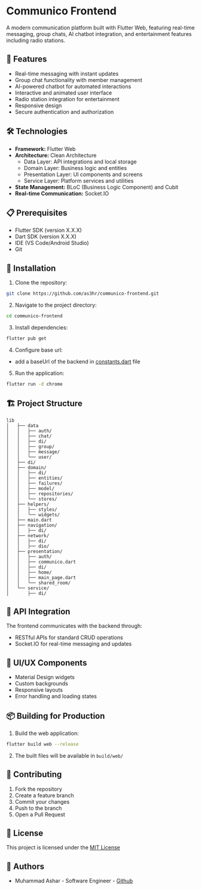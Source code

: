 # Communico Frontend

A modern communication platform built with Flutter Web, featuring real-time messaging, group chats, AI chatbot integration, and entertainment features including radio stations.

## 🚀 Features

- Real-time messaging with instant updates
- Group chat functionality with member management
- AI-powered chatbot for automated interactions
- Interactive and animated user interface
- Radio station integration for entertainment
- Responsive design
- Secure authentication and authorization

## 🛠️ Technologies

- **Framework:** Flutter Web
- **Architecture:** Clean Architecture
  - Data Layer: API integrations and local storage
  - Domain Layer: Business logic and entities
  - Presentation Layer: UI components and screens
  - Service Layer: Platform services and utilities
- **State Management:** BLoC (Business Logic Component) and Cubit
- **Real-time Communication:** Socket.IO


## 📋 Prerequisites

- Flutter SDK (version X.X.X)
- Dart SDK (version X.X.X)
- IDE (VS Code/Android Studio)
- Git

## 🔧 Installation

1. Clone the repository:
```bash
git clone https://github.com/as3hr/communico-frontend.git
```

2. Navigate to the project directory:
```bash
cd communico-frontend
```

3. Install dependencies:
```bash
flutter pub get
```

4. Configure base url:
- add a baseUrl of the backend in [constants.dart](lib/helpers/constants.dart) file

5. Run the application:
```bash
flutter run -d chrome
```

## 🏗️ Project Structure

```
lib
│   ├── data
│   │   ├── auth/
│   │   ├── chat/
│   │   ├── di/
│   │   ├── group/
│   │   ├── message/
│   │   └── user/
│   ├── di/
│   ├── domain/
│   │   ├── di/
│   │   ├── entities/
│   │   ├── failures/
│   │   ├── model/
│   │   ├── repositories/
│   │   └── stores/
│   ├── helpers/
│   │   ├── styles/
│   │   └── widgets/
│   ├── main.dart
│   ├── navigation/
│   │   ├── di/
│   ├── network/
│   │   ├── di/
│   │   ├── dio/
│   ├── presentation/
│   │   ├── auth/
│   │   ├── communico.dart
│   │   ├── di/
│   │   ├── home/
│   │   ├── main_page.dart
│   │   └── shared_room/
│   └── service/
│       ├── di/
```

## 🔌 API Integration

The frontend communicates with the backend through:
- RESTful APIs for standard CRUD operations
- Socket.IO for real-time messaging and updates

## 🎨 UI/UX Components

- Material Design widgets
- Custom backgrounds
- Responsive layouts
- Error handling and loading states

## 📦 Building for Production

1. Build the web application:
```bash
flutter build web --release
```

2. The built files will be available in `build/web/`

## 🤝 Contributing

1. Fork the repository
2. Create a feature branch
3. Commit your changes
4. Push to the branch
5. Open a Pull Request

## 📄 License

This project is licensed under the [MIT License](LICENSE)

## 👥 Authors

- Muhammad Ashar - Software Engineer - [Github](https://github.com/as3hr)